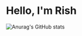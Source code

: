 # Hello, I'm Rish

![Anurag's GitHub stats](https://github-readme-stats.vercel.app/api?username=rishab-alt&show_icons=true&theme=dracula)
